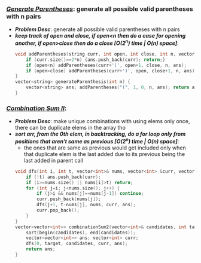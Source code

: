 ### ***[Generate Parentheses](https://leetcode.com/problems/generate-parentheses/)***: generate all possible valid parentheses with n pairs
- ***Problem Desc***: generate all possible valid parentheses with n pairs
- ***keep track of open and close, if open<n then do a case for opening another, if open>close then do a close [O(2<sup>n</sup>) time | O(n) space]***:
  ```cpp
  void addParentheses(string curr, int open, int close, int n, vector<string> &ans) {
      if (curr.size()==2*n) {ans.push_back(curr); return;}
      if (open<n) addParentheses(curr+'(', open+1, close, n, ans);
      if (open>close) addParentheses(curr+')', open, close+1, n, ans);
  }
  vector<string> generateParenthesis(int n) {
      vector<string> ans; addParentheses("(", 1, 0, n, ans); return ans;
  }
  ```

### ***[Combination Sum II](https://leetcode.com/problems/combination-sum-ii/)***:
- ***Problem Desc***: make unique combinations with using elems only once, there can be duplicate elems in the array tho
- ***sort arr, from the 0th elem, in backtracking, do a for loop only from positions that aren't same as previous [O(2<sup>n</sup>) time | O(n) space]***:
  - the ones that are same as previous would get included only when that duplicate elem is the last added due to its previous being the last added in parent call
  ```cpp
  void dfs(int i, int t, vector<int>& nums, vector<int> &curr, vector<vector<int>> &ans) {
      if (!t) ans.push_back(curr);
      if (i>=nums.size() || nums[i]>t) return;
      for (int j=i; j<nums.size(); j++) {
          if (j>i && nums[j]==nums[j-1]) continue;
          curr.push_back(nums[j]);
          dfs(j+1, t-nums[j], nums, curr, ans);
          curr.pop_back();
      }
  }
  vector<vector<int>> combinationSum2(vector<int>& candidates, int target) {
      sort(begin(candidates), end(candidates));
      vector<vector<int>> ans; vector<int> curr;
      dfs(0, target, candidates, curr, ans);
      return ans;
  }
  ```
